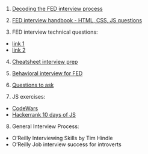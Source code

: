 1. [Decoding the FED interview process](https://dev.to/emmawedekind/decoding-the-front-end-interview-process-14dl)

2. [FED interview handbook - HTML, CSS, JS questions](https://github.com/yangshun/front-end-interview-handbook)

3. FED interview technical questions:
- [link 1](https://github.com/h5bp/Front-end-Developer-Interview-Questions)
- [link 2](https://github.com/khan4019/front-end-Interview-Questions)

4. [Cheatsheet interview prep](https://github.com/yangshun/tech-interview-handbook/blob/master/preparing/cheatsheet.md)

5. [Behavioral interview for FED](https://github.com/yangshun/tech-interview-handbook/blob/master/non-technical/behavioral.md)

6. [Questions to ask](https://github.com/yangshun/tech-interview-handbook/blob/master/non-technical/questions-to-ask.md) 

7. JS exercises:
- [CodeWars](https://github.com/bogutski/js-road-map/blob/master/tasks.md)
- [Hackerrank 10 days of JS](https://www.hackerrank.com/domains/tutorials/10-days-of-javascript)

8. General Interview Process:
* O’Reilly Interviewing Skills by Tim Hindle
* O’Reilly Job interview success for introverts
